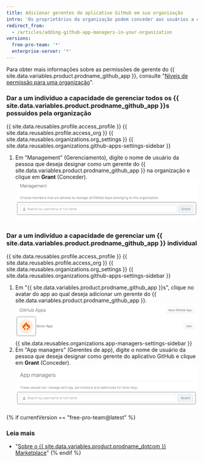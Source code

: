 ```yaml
---
title: Adicionar gerentes do aplicativo GitHub em sua organização
intro: 'Os proprietários da organização podem conceder aos usuários a capacidade de gerenciar {{ site.data.variables.product.prodname_github_app }} específicos ou todos os {{ site.data.variables.product.prodname_github_app }}s da organização.'
redirect_from:
  - /articles/adding-github-app-managers-in-your-organization
versions:
  free-pro-team: '*'
  enterprise-server: '*'
---
```


Para obter mais informações sobre as permissões de gerente do {{ site.data.variables.product.prodname_github_app }}, consulte "[Níveis de permissão para uma organização](/articles/permission-levels-for-an-organization#github-app-managers)".

### Dar a um indivíduo a capacidade de gerenciar todos os {{ site.data.variables.product.prodname_github_app }}s possuídos pela organização

{{ site.data.reusables.profile.access_profile }}
{{ site.data.reusables.profile.access_org }}
{{ site.data.reusables.organizations.org_settings }}
{{ site.data.reusables.organizations.github-apps-settings-sidebar }}
1. Em "Management" (Gerenciamento), digite o nome de usuário da pessoa que deseja designar como um gerente do {{ site.data.variables.product.prodname_github_app }} na organização e clique em **Grant** (Conceder). ![Adicionar um gerente do {{ site.data.variables.product.prodname_github_app }}](/assets/images/help/organizations/add-github-app-manager.png)

### Dar a um indivíduo a capacidade de gerenciar um {{ site.data.variables.product.prodname_github_app }} individual

{{ site.data.reusables.profile.access_profile }}
{{ site.data.reusables.profile.access_org }}
{{ site.data.reusables.organizations.org_settings }}
{{ site.data.reusables.organizations.github-apps-settings-sidebar }}
1. Em "{{ site.data.variables.product.prodname_github_app }}s", clique no avatar do app ao qual deseja adicionar um gerente do {{ site.data.variables.product.prodname_github_app }}. ![Selecione {{ site.data.variables.product.prodname_github_app }}](/assets/images/help/organizations/select-github-app.png)
{{ site.data.reusables.organizations.app-managers-settings-sidebar }}
1. Em "App managers" (Gerentes de app), digite o nome de usuário da pessoa que deseja designar como gerente do aplicativo GitHub e clique em **Grant** (Conceder). ![Adicionar um gerente do {{ site.data.variables.product.prodname_github_app }} para um app específico](/assets/images/help/organizations/add-github-app-manager-for-app.png)

{% if currentVersion == "free-pro-team@latest" %}
### Leia mais

- "[Sobre o {{ site.data.variables.product.prodname_dotcom }} Marketplace](/articles/about-github-marketplace/)"
{% endif %}
